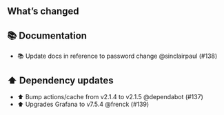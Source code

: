 ## What’s changed

## 📚 Documentation

- 📚 Update docs in reference to password change @sinclairpaul (#138)

## ⬆️ Dependency updates

- ⬆️ Bump actions/cache from v2.1.4 to v2.1.5 @dependabot (#137)
- ⬆️ Upgrades Grafana to v7.5.4 @frenck (#139)
